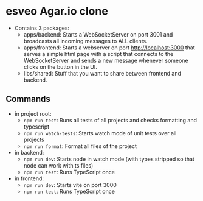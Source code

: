 # esveo Agar.io clone

- Contains 3 packages:
  - apps/backend: Starts a WebSocketServer on port 3001 and broadcasts all incoming messages to ALL clients.
  - apps/frontend: Starts a webserver on port [http://localhost:3000](http://localhost:3000) that serves a simple html page with a script that connects to the WebSocketServer and sends a new message whenever someone clicks on the button in the UI.
  - libs/shared: Stuff that you want to share between frontend and backend.

## Commands

- in project root:
  - `npm run test`: Runs all tests of all projects and checks formatting and typescript
  - `npm run watch-tests`: Starts watch mode of unit tests over all projects
  - `npm run format`: Format all files of the project
- in backend:
  - `npm run dev`: Starts node in watch mode (with types stripped so that node can work with ts files)
  - `npm run test`: Runs TypeScript once
- in frontend:
  - `npm run dev`: Starts vite on port 3000
  - `npm run test`: Runs TypeScript once
